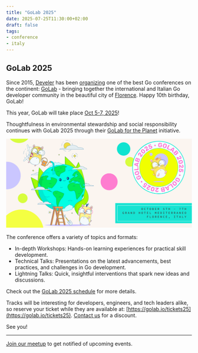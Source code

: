 ```yaml
---
title: "GoLab 2025"
date: 2025-07-25T11:30:00+02:00
draft: false
tags:
- conference
- italy
---
```


## GoLab 2025

Since 2015, [Develer](https://www.develer.com) has been [organizing](https://golab.io/about-us) one of the
best Go conferences on the continent: [GoLab](https://golab.io/) - bringing
together the international and Italian Go developer community in the beautiful
city of [Florence](https://en.wikipedia.org/wiki/Florence). Happy 10th birthday, GoLab!

This year, GoLab will take place [Oct 5-7, 2025](https://golab.io/)!

Thoughtfulness in environmental stewardship and social responsibility continues
with GoLab 2025 through their [GoLab for the
Planet](https://golab.io/golab-for-the-planet) initiative.

[![](/golab-2025/golab-planet2025.png)](https://golab.io/golab-for-the-planet)

The conference offers a variety of topics and formats:

* In-depth Workshops: Hands-on learning experiences for practical skill development.
* Technical Talks: Presentations on the latest advancements, best practices, and challenges in Go development.
* Lightning Talks: Quick, insightful interventions that spark new ideas and discussions.

Check out the [GoLab 2025 schedule](https://golab.io/schedule) for more details.

Tracks will be interesting for developers, engineers, and tech leaders alike,
so reserve your ticket while they are available at:
[https://golab.io/tickets25](https://golab.io/tickets25). [Contact us](mailto:martin.czygan@gmail.com) for a discount.

See you!

----

[Join our meetup](https://www.meetup.com/Leipzig-Golang/) to get notified of upcoming events.

